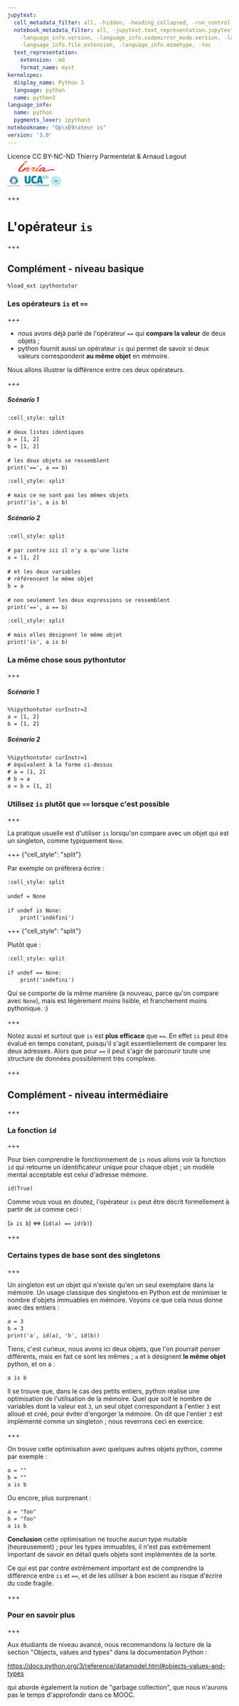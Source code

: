 ```yaml
---
jupytext:
  cell_metadata_filter: all, -hidden, -heading_collapsed, -run_control, -trusted
  notebook_metadata_filter: all, -jupytext.text_representation.jupytext_version, -jupytext.text_representation.format_version,
    -language_info.version, -language_info.codemirror_mode.version, -language_info.codemirror_mode,
    -language_info.file_extension, -language_info.mimetype, -toc
  text_representation:
    extension: .md
    format_name: myst
kernelspec:
  display_name: Python 3
  language: python
  name: python3
language_info:
  name: python
  pygments_lexer: ipython3
notebookname: "Op\xE9rateur is"
version: '3.0'
---
```


<div class="licence">
<span>Licence CC BY-NC-ND</span>
<span>Thierry Parmentelat &amp; Arnaud Legout</span>
<span><img src="media/both-logos-small-alpha.png" /></span>
</div>

+++

# L'opérateur `is`

+++

## Complément - niveau basique

```{code-cell} ipython3
%load_ext ipythontutor
```

### Les opérateurs `is` et `==`

+++

* nous avons déjà parlé de l'opérateur `==` qui **compare la valeur** de deux objets ;
* python fournit aussi un opérateur `is` qui permet de savoir si deux valeurs correspondent **au même objet** en mémoire.

Nous allons illustrer la différence entre ces deux opérateurs.

+++

##### Scénario 1

```{code-cell} ipython3
:cell_style: split

# deux listes identiques
a = [1, 2]
b = [1, 2]

# les deux objets se ressemblent
print('==', a == b)
```

```{code-cell} ipython3
:cell_style: split

# mais ce ne sont pas les mêmes objets
print('is', a is b)
```

##### Scénario 2

```{code-cell} ipython3
:cell_style: split

# par contre ici il n'y a qu'une liste
a = [1, 2]

# et les deux variables
# référencent le même objet
b = a

# non seulement les deux expressions se ressemblent
print('==', a == b)
```

```{code-cell} ipython3
:cell_style: split

# mais elles désignent le même objet
print('is', a is b)
```

### La même chose sous pythontutor

+++

##### Scénario 1

```{code-cell} ipython3
%%ipythontutor curInstr=2
a = [1, 2]
b = [1, 2]
```

##### Scénario 2

```{code-cell} ipython3
%%ipythontutor curInstr=1
# équivalent à la forme ci-dessus
# a = [1, 2]
# b = a
a = b = [1, 2]
```

### Utilisez `is` plutôt que `==` lorsque c'est possible

+++

La pratique usuelle est d'utiliser `is` lorsqu'on compare avec un objet qui est un singleton, comme typiquement `None`.

+++ {"cell_style": "split"}

Par exemple on préfèrera écrire :

```{code-cell} ipython3
:cell_style: split

undef = None

if undef is None:
    print('indéfini')
```

+++ {"cell_style": "split"}

Plutôt que :

```{code-cell} ipython3
:cell_style: split

if undef == None:
    print('indéfini')
```

Qui se comporte de la même manière (à nouveau, parce qu'on compare avec `None`), mais est légèrement moins lisible, et franchement moins pythonique. :)

+++

Notez aussi et surtout que `is` est **plus efficace** que `==`. En effet `is` peut être évalué en temps constant, puisqu'il s'agit essentiellement de comparer les deux adresses. Alors que pour `==` il peut s'agir de parcourir toute une structure de données possiblement très complexe.

+++

## Complément - niveau intermédiaire

+++

### La fonction `id`

+++

Pour bien comprendre le fonctionnement de `is` nous allons voir la fonction `id` qui retourne un identificateur unique pour chaque objet ; un modèle mental acceptable est celui d'adresse mémoire.

```{code-cell} ipython3
id(True)
```

Comme vous vous en doutez, l'opérateur `is` peut être décrit formellement à partir de `id` comme ceci :

(`a is b`) $\Longleftrightarrow$ (`id(a) == id(b)`)

+++

### Certains types de base sont des singletons

+++

Un singleton est un objet qui n'existe qu'en un seul exemplaire dans la mémoire. Un usage classique des singletons en Python est de minimiser le nombre d'objets immuables en mémoire. Voyons ce que cela nous donne avec des entiers :

```{code-cell} ipython3
a = 3
b = 3
print('a', id(a), 'b', id(b))
```

Tiens, c'est curieux, nous avons ici deux objets, que l'on pourrait penser différents, mais en fait ce sont les mêmes ; `a` et `b` désignent **le même objet** python, et on a :

```{code-cell} ipython3
a is b
```

Il se trouve que, dans le cas des petits entiers, python réalise une optimisation de l'utilisation de la mémoire. Quel que soit le nombre de variables dont la valeur est `3`, un seul objet correspondant à l'entier `3` est alloué et créé, pour éviter d'engorger la mémoire. On dit que l'entier `3` est implémenté comme un singleton ; nous reverrons ceci en exercice.

+++

On trouve cette optimisation avec quelques autres objets python, comme par exemple :

```{code-cell} ipython3
a = ""
b = ""
a is b
```

Ou encore, plus surprenant :

```{code-cell} ipython3
a = "foo"
b = "foo"
a is b
```

**Conclusion** cette optimisation ne touche aucun type mutable (heureusement) ; pour les types immuables, il n'est pas extrêmement important de savoir en détail quels objets sont implémentés de la sorte.

Ce qui est par contre extrêmement important est de comprendre la différence entre `is` et `==`, et de les utiliser à bon escient au risque d'écrire du code fragile.

+++

### Pour en savoir plus

+++

Aux étudiants de niveau avancé, nous recommandons la lecture de la section "Objects, values and types" dans la documentation Python :

<https://docs.python.org/3/reference/datamodel.html#objects-values-and-types>

qui aborde également la notion de "garbage collection", que nous n'aurons pas le temps d'approfondir dans ce MOOC.
